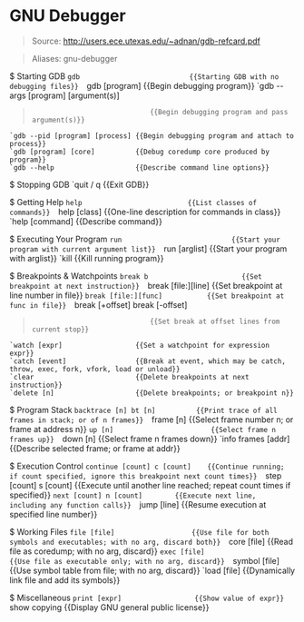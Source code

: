 # GNU Debugger

> Source: http://users.ece.utexas.edu/~adnan/gdb-refcard.pdf

> Aliases: gnu-debugger

$ Starting GDB
    `gdb                           {{Starting GDB with no debugging files}} 
    `gdb [program]                 {{Begin debugging program}} 
    `gdb --args [program] [argument(s)]
>                                  {{Begin debugging program and pass argument(s)}} 
    `gdb --pid [program] [process] {{Begin debugging program and attach to process}} 
    `gdb [program] [core]          {{Debug coredump core produced by program}} 
    `gdb --help                    {{Describe command line options}} 

$ Stopping GDB
    `quit / q                      {{Exit GDB}} 

$ Getting Help
    `help                          {{List classes of commands}} 
    `help [class]                  {{One-line description for commands in class}} 
    `help [command]                {{Describe command}} 

$ Executing Your Program
    `run                           {{Start your program with current argument list}} 
    `run [arglist]                 {{Start your program with arglist}} 
    `kill                          {{Kill running program}} 

$ Breakpoints & Watchpoints
    `break b                       {{Set breakpoint at next instruction}} 
    `break [file:][line]           {{Set breakpoint at line number in file}} 
    `break [file:][func]           {{Set breakpoint at func in file}} 
    `break [+offset] break [-offset]
>                                  {{Set break at offset lines from current stop}} 
    `watch [expr]                  {{Set a watchpoint for expression expr}} 
    `catch [event]                 {{Break at event, which may be catch, throw, exec, fork, vfork, load or unload}} 
    `clear                         {{Delete breakpoints at next instruction}} 
    `delete [n]                    {{Delete breakpoints; or breakpoint n}} 

$ Program Stack
    `backtrace [n] bt [n]          {{Print trace of all frames in stack; or of n frames}} 
    `frame [n]                     {{Select frame number n; or frame at address n}} 
    `up [n]                        {{Select frame n frames up}} 
    `down [n]                      {{Select frame n frames down}} 
    `info frames [addr]            {{Describe selected frame; or frame at addr}} 

$ Execution Control
    `continue [count] c [count]    {{Continue running; if count specified, ignore this breakpoint next count times}} 
    `step [count] s [count]        {{Execute until another line reached; repeat count times if specified}} 
    `next [count] n [count]        {{Execute next line, including any function calls}} 
    `jump [line]                   {{Resume execution at specified line number}} 

$ Working Files
    `file [file]                   {{Use file for both symbols and executables; with no arg, discard both}} 
    `core [file]                   {{Read file as coredump; with no arg, discard}} 
    `exec [file]                   {{Use file as executable only; with no arg, discard}} 
    `symbol [file]                 {{Use symbol table from file; with no arg, discard}} 
    `load [file]                   {{Dynamically link file and add its symbols}} 

$ Miscellaneous
    `print [expr]                  {{Show value of expr}} 
    `show copying                  {{Display GNU general public license}} 


